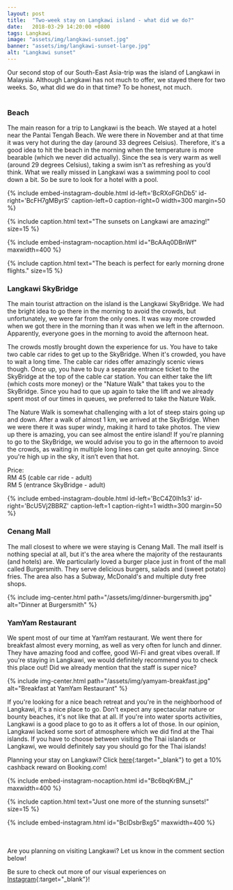 ```yaml
---
layout: post
title:  "Two-week stay on Langkawi island - what did we do?"
date:   2018-03-29 14:20:00 +0800
tags: Langkawi
image: "assets/img/langkawi-sunset.jpg"
banner: "assets/img/langkawi-sunset-large.jpg"
alt: "Langkawi sunset"
---
```


Our second stop of our South-East Asia-trip was the island of Langkawi in Malaysia. Although Langkawi has not much to offer, we stayed there for two weeks. So, what did we do in that time? To be honest, not much.
<br><br>

### Beach

The main reason for a trip to Langkawi is the beach. We stayed at a hotel near the Pantai Tengah Beach. We were there in November and at that time it was very hot during the day (around 33 degrees Celsius). Therefore, it's a good idea to hit the beach in the morning when the temperature is more bearable (which we never did actually). Since the sea is very warm as well (around 29 degrees Celsius), taking a swim isn't as refreshing as you’d think. What we really missed in Langkawi was a swimming pool to cool down a bit. So be sure to look for a hotel with a pool.

{% include embed-instagram-double.html id-left='BcRXoFGhDb5' id-right='BcFH7gMByrS' caption-left=0 caption-right=0 width=300 margin=50 %}

{% include caption.html text="The sunsets on Langkawi are amazing!" size=15 %}


{% include embed-instagram-nocaption.html id="BcAAq0DBnWf" maxwidth=400 %}

{% include caption.html text="The beach is perfect for early morning drone flights." size=15 %}

### Langkawi SkyBridge 

The main tourist attraction on the island is the Langkawi SkyBridge. We had the bright idea to go there in the morning to avoid the crowds, but unfortunately, we were far from the only ones. It was way more crowded when we got there in the morning than it was when we left in the afternoon. Apparently, everyone goes in the morning to avoid the afternoon heat. 

The crowds mostly brought down the experience for us. You have to take two cable car rides to get up to the SkyBridge. When it's crowded, you have to wait a long time. The cable car rides offer amazingly scenic views though. Once up, you have to buy a separate entrance ticket to the SkyBridge at the top of the cable car station. You can either take the lift (which costs more money) or the "Nature Walk" that takes you to the SkyBridge. Since you had to que up again to take the lift and we already spent most of our times in queues, we preferred to take the Nature Walk. 

The Nature Walk is somewhat challenging with a lot of steep stairs going up and down. After a walk of almost 1 km, we arrived at the SkyBridge. When we were there it was super windy, making it hard to take photos. The view up there is amazing, you can see almost the entire island! If you're planning to go to the SkyBridge, we would advise you to go in the afternoon to avoid the crowds, as waiting in multiple long lines can get quite annoying. Since you're high up in the sky, it isn’t even that hot. 

Price:<br>
RM 45 (cable car ride - adult)<br>
RM 5 (entrance SkyBridge - adult) 

{% include embed-instagram-double.html id-left='BcC4Z0Ih1s3' id-right='BcU5Vj2BBRZ' caption-left=1 caption-right=1 width=300 margin=50 %}

### Cenang Mall

The mall closest to where we were staying is Cenang Mall. The mall itself is nothing special at all, but it's the area where the majority of the restaurants (and hotels) are. We particularly loved a burger place just in front of the mall called Burgersmith. They serve delicious burgers, salads and (sweet potato) fries. The area also has a Subway, McDonald's and multiple duty free shops.

{% include img-center.html path="/assets/img/dinner-burgersmith.jpg" alt="Dinner at Burgersmith" %}

### YamYam Restaurant

We spent most of our time at YamYam restaurant. We went there for breakfast almost every morning, as well as very often for lunch and dinner. They have amazing food and coffee, good Wi-Fi and great vibes overall. If you're staying in Langkawi, we would definitely recommend you to check this place out! Did we already mention that the staff is super nice?

{% include img-center.html path="/assets/img/yamyam-breakfast.jpg" alt="Breakfast at YamYam Restaurant" %}

If you're looking for a nice beach retreat and you're in the neighborhood of Langkawi, it's a nice place to go. Don't expect any spectacular nature or bounty beaches, it's not like that at all. If you're into water sports activities, Langkawi is a good place to go to as it offers a lot of those. In our opinion, Langkawi lacked some sort of atmosphere which we did find at the Thai islands. If you have to choose between visiting the Thai islands or Langkawi, we would definitely say you should go for the Thai islands! 

Planning your stay on Langkawi? Click [here][booking.com]{:target="_blank"} to get a 10% cashback reward on Booking.com! 

{% include embed-instagram-nocaption.html id="Bc6bqKrBM_j" maxwidth=400 %}

{% include caption.html text="Just one more of the stunning sunsets!" size=15 %}

{% include embed-instagram.html id="BcIDsbrBxg5" maxwidth=400 %}

<br><br>
Are you planning on visiting Langkawi? Let us know in the comment section below! 

Be sure to check out more of our visual experiences on  [Instagram][instagram]{:target="_blank"}!

[instagram]: https://instagram.com/kipamojo
[booking.com]: https://www.booking.com/s/11_6/joop9916